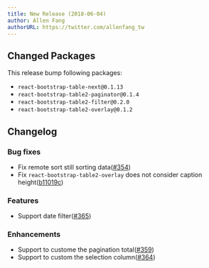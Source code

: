 ```yaml
---
title: New Release (2018-06-04)
author: Allen Fang
authorURL: https://twitter.com/allenfang_tw
---
```


## Changed Packages

This release bump following packages:

* `react-bootstrap-table-next@0.1.13`
* `react-bootstrap-table2-paginator@0.1.4`
* `react-bootstrap-table2-filter@0.2.0`
* `react-bootstrap-table2-overlay@0.1.2`

## Changelog

### Bug fixes
* Fix remote sort still sorting data([#354](https://github.com/react-bootstrap-table/react-bootstrap-table2/issues/354))
* Fix `react-bootstrap-table2-overlay` does not consider caption height([b11019c](https://github.com/react-bootstrap-table/react-bootstrap-table2/commit/b11019ce2043367699a260d9646eeaebb4af88fa))

### Features
* Support date filter([#365](https://github.com/react-bootstrap-table/react-bootstrap-table2/pull/365))

### Enhancements
* Support to custome the pagination total([#359](https://github.com/react-bootstrap-table/react-bootstrap-table2/issues/359))
* Support to custom the selection column([#364](https://github.com/react-bootstrap-table/react-bootstrap-table2/pull/364))

